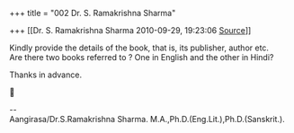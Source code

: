 +++
title = "002 Dr. S. Ramakrishna Sharma"

+++
[[Dr. S. Ramakrishna Sharma	2010-09-29, 19:23:06 [Source](https://groups.google.com/g/bvparishat/c/BtzyyaUu9xM)]]



Kindly provide the details of the book, that is, its publisher, author etc.  
Are there two books referred to ? One in English and the other in Hindi?  
  
Thanks in advance.



--  
Aangirasa/Dr.S.Ramakrishna Sharma. M.A.,Ph.D.(Eng.Lit.),Ph.D.(Sanskrit.).  


